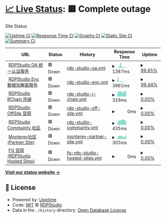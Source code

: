 # [📈 Live Status](https://status.rdpstudio.top): <!--live status--> **🟥 Complete outage**

Site Status

[![Uptime CI](https://github.com/rdp-studio/status/workflows/Uptime%20CI/badge.svg)](https://github.com/rdp-studio/status/actions?query=workflow%3A%22Uptime+CI%22)
[![Response Time CI](https://github.com/rdp-studio/status/workflows/Response%20Time%20CI/badge.svg)](https://github.com/rdp-studio/status/actions?query=workflow%3A%22Response+Time+CI%22)
[![Graphs CI](https://github.com/rdp-studio/status/workflows/Graphs%20CI/badge.svg)](https://github.com/rdp-studio/status/actions?query=workflow%3A%22Graphs+CI%22)
[![Static Site CI](https://github.com/rdp-studio/status/workflows/Static%20Site%20CI/badge.svg)](https://github.com/rdp-studio/status/actions?query=workflow%3A%22Static+Site+CI%22)
[![Summary CI](https://github.com/rdp-studio/status/workflows/Summary%20CI/badge.svg)](https://github.com/rdp-studio/status/actions?query=workflow%3A%22Summary+CI%22)

<!--start: status pages-->
<!-- This summary is generated by Upptime (https://github.com/upptime/upptime) -->
<!-- Do not edit this manually, your changes will be overwritten -->
<!-- prettier-ignore -->
| URL | Status | History | Response Time | Uptime |
| --- | ------ | ------- | ------------- | ------ |
| <img alt="" src="https://icons.duckduckgo.com/ip3/rdpoa.cn.utools.club.ico" height="13"> [RDPStudio OA 统一认证服务](https://rdpoa.cn.utools.club) | 🟥 Down | [rdp-studio-oa.yml](https://github.com/rdp-studio/status/commits/HEAD/history/rdp-studio-oa.yml) | <details><summary><img alt="Response time graph" src="./graphs/rdp-studio-oa/response-time-week.png" height="20"> 1387ms</summary><br><a href="https://status.rdpstudio.top/history/rdp-studio-oa"><img alt="Response time 949" src="https://img.shields.io/endpoint?url=https%3A%2F%2Fraw.githubusercontent.com%2Frdp-studio%2Fstatus%2FHEAD%2Fapi%2Frdp-studio-oa%2Fresponse-time.json"></a><br><a href="https://status.rdpstudio.top/history/rdp-studio-oa"><img alt="24-hour response time 578" src="https://img.shields.io/endpoint?url=https%3A%2F%2Fraw.githubusercontent.com%2Frdp-studio%2Fstatus%2FHEAD%2Fapi%2Frdp-studio-oa%2Fresponse-time-day.json"></a><br><a href="https://status.rdpstudio.top/history/rdp-studio-oa"><img alt="7-day response time 1387" src="https://img.shields.io/endpoint?url=https%3A%2F%2Fraw.githubusercontent.com%2Frdp-studio%2Fstatus%2FHEAD%2Fapi%2Frdp-studio-oa%2Fresponse-time-week.json"></a><br><a href="https://status.rdpstudio.top/history/rdp-studio-oa"><img alt="30-day response time 1191" src="https://img.shields.io/endpoint?url=https%3A%2F%2Fraw.githubusercontent.com%2Frdp-studio%2Fstatus%2FHEAD%2Fapi%2Frdp-studio-oa%2Fresponse-time-month.json"></a><br><a href="https://status.rdpstudio.top/history/rdp-studio-oa"><img alt="1-year response time 949" src="https://img.shields.io/endpoint?url=https%3A%2F%2Fraw.githubusercontent.com%2Frdp-studio%2Fstatus%2FHEAD%2Fapi%2Frdp-studio-oa%2Fresponse-time-year.json"></a></details> | <details><summary><a href="https://status.rdpstudio.top/history/rdp-studio-oa">99.65%</a></summary><a href="https://status.rdpstudio.top/history/rdp-studio-oa"><img alt="All-time uptime 42.92%" src="https://img.shields.io/endpoint?url=https%3A%2F%2Fraw.githubusercontent.com%2Frdp-studio%2Fstatus%2FHEAD%2Fapi%2Frdp-studio-oa%2Fuptime.json"></a><br><a href="https://status.rdpstudio.top/history/rdp-studio-oa"><img alt="24-hour uptime 100.00%" src="https://img.shields.io/endpoint?url=https%3A%2F%2Fraw.githubusercontent.com%2Frdp-studio%2Fstatus%2FHEAD%2Fapi%2Frdp-studio-oa%2Fuptime-day.json"></a><br><a href="https://status.rdpstudio.top/history/rdp-studio-oa"><img alt="7-day uptime 99.65%" src="https://img.shields.io/endpoint?url=https%3A%2F%2Fraw.githubusercontent.com%2Frdp-studio%2Fstatus%2FHEAD%2Fapi%2Frdp-studio-oa%2Fuptime-week.json"></a><br><a href="https://status.rdpstudio.top/history/rdp-studio-oa"><img alt="30-day uptime 99.92%" src="https://img.shields.io/endpoint?url=https%3A%2F%2Fraw.githubusercontent.com%2Frdp-studio%2Fstatus%2FHEAD%2Fapi%2Frdp-studio-oa%2Fuptime-month.json"></a><br><a href="https://status.rdpstudio.top/history/rdp-studio-oa"><img alt="1-year uptime 68.77%" src="https://img.shields.io/endpoint?url=https%3A%2F%2Fraw.githubusercontent.com%2Frdp-studio%2Fstatus%2FHEAD%2Fapi%2Frdp-studio-oa%2Fuptime-year.json"></a></details>
| <img alt="" src="https://icons.duckduckgo.com/ip3/rdpenc.cn.utools.club.ico" height="13"> [RDPStudio Enc 数据加解密服务](https://rdpenc.cn.utools.club) | 🟥 Down | [rdp-studio-enc.yml](https://github.com/rdp-studio/status/commits/HEAD/history/rdp-studio-enc.yml) | <details><summary><img alt="Response time graph" src="./graphs/rdp-studio-enc/response-time-week.png" height="20"> 3861ms</summary><br><a href="https://status.rdpstudio.top/history/rdp-studio-enc"><img alt="Response time 1020" src="https://img.shields.io/endpoint?url=https%3A%2F%2Fraw.githubusercontent.com%2Frdp-studio%2Fstatus%2FHEAD%2Fapi%2Frdp-studio-enc%2Fresponse-time.json"></a><br><a href="https://status.rdpstudio.top/history/rdp-studio-enc"><img alt="24-hour response time 714" src="https://img.shields.io/endpoint?url=https%3A%2F%2Fraw.githubusercontent.com%2Frdp-studio%2Fstatus%2FHEAD%2Fapi%2Frdp-studio-enc%2Fresponse-time-day.json"></a><br><a href="https://status.rdpstudio.top/history/rdp-studio-enc"><img alt="7-day response time 3861" src="https://img.shields.io/endpoint?url=https%3A%2F%2Fraw.githubusercontent.com%2Frdp-studio%2Fstatus%2FHEAD%2Fapi%2Frdp-studio-enc%2Fresponse-time-week.json"></a><br><a href="https://status.rdpstudio.top/history/rdp-studio-enc"><img alt="30-day response time 1775" src="https://img.shields.io/endpoint?url=https%3A%2F%2Fraw.githubusercontent.com%2Frdp-studio%2Fstatus%2FHEAD%2Fapi%2Frdp-studio-enc%2Fresponse-time-month.json"></a><br><a href="https://status.rdpstudio.top/history/rdp-studio-enc"><img alt="1-year response time 1020" src="https://img.shields.io/endpoint?url=https%3A%2F%2Fraw.githubusercontent.com%2Frdp-studio%2Fstatus%2FHEAD%2Fapi%2Frdp-studio-enc%2Fresponse-time-year.json"></a></details> | <details><summary><a href="https://status.rdpstudio.top/history/rdp-studio-enc">99.44%</a></summary><a href="https://status.rdpstudio.top/history/rdp-studio-enc"><img alt="All-time uptime 42.91%" src="https://img.shields.io/endpoint?url=https%3A%2F%2Fraw.githubusercontent.com%2Frdp-studio%2Fstatus%2FHEAD%2Fapi%2Frdp-studio-enc%2Fuptime.json"></a><br><a href="https://status.rdpstudio.top/history/rdp-studio-enc"><img alt="24-hour uptime 100.00%" src="https://img.shields.io/endpoint?url=https%3A%2F%2Fraw.githubusercontent.com%2Frdp-studio%2Fstatus%2FHEAD%2Fapi%2Frdp-studio-enc%2Fuptime-day.json"></a><br><a href="https://status.rdpstudio.top/history/rdp-studio-enc"><img alt="7-day uptime 99.44%" src="https://img.shields.io/endpoint?url=https%3A%2F%2Fraw.githubusercontent.com%2Frdp-studio%2Fstatus%2FHEAD%2Fapi%2Frdp-studio-enc%2Fuptime-week.json"></a><br><a href="https://status.rdpstudio.top/history/rdp-studio-enc"><img alt="30-day uptime 99.87%" src="https://img.shields.io/endpoint?url=https%3A%2F%2Fraw.githubusercontent.com%2Frdp-studio%2Fstatus%2FHEAD%2Fapi%2Frdp-studio-enc%2Fuptime-month.json"></a><br><a href="https://status.rdpstudio.top/history/rdp-studio-enc"><img alt="1-year uptime 68.76%" src="https://img.shields.io/endpoint?url=https%3A%2F%2Fraw.githubusercontent.com%2Frdp-studio%2Fstatus%2FHEAD%2Fapi%2Frdp-studio-enc%2Fuptime-year.json"></a></details>
| <img alt="" src="https://icons.duckduckgo.com/ip3/chain.rdpstudio.top.ico" height="13"> [RDPStudio RChain 热链](http://chain.rdpstudio.top) | 🟥 Down | [rdp-studio-r-chain.yml](https://github.com/rdp-studio/status/commits/HEAD/history/rdp-studio-r-chain.yml) | <details><summary><img alt="Response time graph" src="./graphs/rdp-studio-r-chain/response-time-week.png" height="20"> 319ms</summary><br><a href="https://status.rdpstudio.top/history/rdp-studio-r-chain"><img alt="Response time 620" src="https://img.shields.io/endpoint?url=https%3A%2F%2Fraw.githubusercontent.com%2Frdp-studio%2Fstatus%2FHEAD%2Fapi%2Frdp-studio-r-chain%2Fresponse-time.json"></a><br><a href="https://status.rdpstudio.top/history/rdp-studio-r-chain"><img alt="24-hour response time 342" src="https://img.shields.io/endpoint?url=https%3A%2F%2Fraw.githubusercontent.com%2Frdp-studio%2Fstatus%2FHEAD%2Fapi%2Frdp-studio-r-chain%2Fresponse-time-day.json"></a><br><a href="https://status.rdpstudio.top/history/rdp-studio-r-chain"><img alt="7-day response time 319" src="https://img.shields.io/endpoint?url=https%3A%2F%2Fraw.githubusercontent.com%2Frdp-studio%2Fstatus%2FHEAD%2Fapi%2Frdp-studio-r-chain%2Fresponse-time-week.json"></a><br><a href="https://status.rdpstudio.top/history/rdp-studio-r-chain"><img alt="30-day response time 301" src="https://img.shields.io/endpoint?url=https%3A%2F%2Fraw.githubusercontent.com%2Frdp-studio%2Fstatus%2FHEAD%2Fapi%2Frdp-studio-r-chain%2Fresponse-time-month.json"></a><br><a href="https://status.rdpstudio.top/history/rdp-studio-r-chain"><img alt="1-year response time 600" src="https://img.shields.io/endpoint?url=https%3A%2F%2Fraw.githubusercontent.com%2Frdp-studio%2Fstatus%2FHEAD%2Fapi%2Frdp-studio-r-chain%2Fresponse-time-year.json"></a></details> | <details><summary><a href="https://status.rdpstudio.top/history/rdp-studio-r-chain">0.00%</a></summary><a href="https://status.rdpstudio.top/history/rdp-studio-r-chain"><img alt="All-time uptime 0.00%" src="https://img.shields.io/endpoint?url=https%3A%2F%2Fraw.githubusercontent.com%2Frdp-studio%2Fstatus%2FHEAD%2Fapi%2Frdp-studio-r-chain%2Fuptime.json"></a><br><a href="https://status.rdpstudio.top/history/rdp-studio-r-chain"><img alt="24-hour uptime 0.00%" src="https://img.shields.io/endpoint?url=https%3A%2F%2Fraw.githubusercontent.com%2Frdp-studio%2Fstatus%2FHEAD%2Fapi%2Frdp-studio-r-chain%2Fuptime-day.json"></a><br><a href="https://status.rdpstudio.top/history/rdp-studio-r-chain"><img alt="7-day uptime 0.00%" src="https://img.shields.io/endpoint?url=https%3A%2F%2Fraw.githubusercontent.com%2Frdp-studio%2Fstatus%2FHEAD%2Fapi%2Frdp-studio-r-chain%2Fuptime-week.json"></a><br><a href="https://status.rdpstudio.top/history/rdp-studio-r-chain"><img alt="30-day uptime 0.00%" src="https://img.shields.io/endpoint?url=https%3A%2F%2Fraw.githubusercontent.com%2Frdp-studio%2Fstatus%2FHEAD%2Fapi%2Frdp-studio-r-chain%2Fuptime-month.json"></a><br><a href="https://status.rdpstudio.top/history/rdp-studio-r-chain"><img alt="1-year uptime 0.00%" src="https://img.shields.io/endpoint?url=https%3A%2F%2Fraw.githubusercontent.com%2Frdp-studio%2Fstatus%2FHEAD%2Fapi%2Frdp-studio-r-chain%2Fuptime-year.json"></a></details>
| <img alt="" src="https://icons.duckduckgo.com/ip3/www3.rdpstudio.top.ico" height="13"> [RDPStudio OffSite 官网](http://www3.rdpstudio.top:81) | 🟥 Down | [rdp-studio-off-site.yml](https://github.com/rdp-studio/status/commits/HEAD/history/rdp-studio-off-site.yml) | <details><summary><img alt="Response time graph" src="./graphs/rdp-studio-off-site/response-time-week.png" height="20"> 0ms</summary><br><a href="https://status.rdpstudio.top/history/rdp-studio-off-site"><img alt="Response time 1288" src="https://img.shields.io/endpoint?url=https%3A%2F%2Fraw.githubusercontent.com%2Frdp-studio%2Fstatus%2FHEAD%2Fapi%2Frdp-studio-off-site%2Fresponse-time.json"></a><br><a href="https://status.rdpstudio.top/history/rdp-studio-off-site"><img alt="24-hour response time 0" src="https://img.shields.io/endpoint?url=https%3A%2F%2Fraw.githubusercontent.com%2Frdp-studio%2Fstatus%2FHEAD%2Fapi%2Frdp-studio-off-site%2Fresponse-time-day.json"></a><br><a href="https://status.rdpstudio.top/history/rdp-studio-off-site"><img alt="7-day response time 0" src="https://img.shields.io/endpoint?url=https%3A%2F%2Fraw.githubusercontent.com%2Frdp-studio%2Fstatus%2FHEAD%2Fapi%2Frdp-studio-off-site%2Fresponse-time-week.json"></a><br><a href="https://status.rdpstudio.top/history/rdp-studio-off-site"><img alt="30-day response time 0" src="https://img.shields.io/endpoint?url=https%3A%2F%2Fraw.githubusercontent.com%2Frdp-studio%2Fstatus%2FHEAD%2Fapi%2Frdp-studio-off-site%2Fresponse-time-month.json"></a><br><a href="https://status.rdpstudio.top/history/rdp-studio-off-site"><img alt="1-year response time 1190" src="https://img.shields.io/endpoint?url=https%3A%2F%2Fraw.githubusercontent.com%2Frdp-studio%2Fstatus%2FHEAD%2Fapi%2Frdp-studio-off-site%2Fresponse-time-year.json"></a></details> | <details><summary><a href="https://status.rdpstudio.top/history/rdp-studio-off-site">0.00%</a></summary><a href="https://status.rdpstudio.top/history/rdp-studio-off-site"><img alt="All-time uptime 8.90%" src="https://img.shields.io/endpoint?url=https%3A%2F%2Fraw.githubusercontent.com%2Frdp-studio%2Fstatus%2FHEAD%2Fapi%2Frdp-studio-off-site%2Fuptime.json"></a><br><a href="https://status.rdpstudio.top/history/rdp-studio-off-site"><img alt="24-hour uptime 0.00%" src="https://img.shields.io/endpoint?url=https%3A%2F%2Fraw.githubusercontent.com%2Frdp-studio%2Fstatus%2FHEAD%2Fapi%2Frdp-studio-off-site%2Fuptime-day.json"></a><br><a href="https://status.rdpstudio.top/history/rdp-studio-off-site"><img alt="7-day uptime 0.00%" src="https://img.shields.io/endpoint?url=https%3A%2F%2Fraw.githubusercontent.com%2Frdp-studio%2Fstatus%2FHEAD%2Fapi%2Frdp-studio-off-site%2Fuptime-week.json"></a><br><a href="https://status.rdpstudio.top/history/rdp-studio-off-site"><img alt="30-day uptime 0.00%" src="https://img.shields.io/endpoint?url=https%3A%2F%2Fraw.githubusercontent.com%2Frdp-studio%2Fstatus%2FHEAD%2Fapi%2Frdp-studio-off-site%2Fuptime-month.json"></a><br><a href="https://status.rdpstudio.top/history/rdp-studio-off-site"><img alt="1-year uptime 6.04%" src="https://img.shields.io/endpoint?url=https%3A%2F%2Fraw.githubusercontent.com%2Frdp-studio%2Fstatus%2FHEAD%2Fapi%2Frdp-studio-off-site%2Fuptime-year.json"></a></details>
| <img alt="" src="https://icons.duckduckgo.com/ip3/rdpstudioforum.flarum.cloud.ico" height="13"> [RDPStudio Commuinty 社区](https://rdpstudioforum.flarum.cloud) | 🟥 Down | [rdp-studio-commuinty.yml](https://github.com/rdp-studio/status/commits/HEAD/history/rdp-studio-commuinty.yml) | <details><summary><img alt="Response time graph" src="./graphs/rdp-studio-commuinty/response-time-week.png" height="20"> 435ms</summary><br><a href="https://status.rdpstudio.top/history/rdp-studio-commuinty"><img alt="Response time 1865" src="https://img.shields.io/endpoint?url=https%3A%2F%2Fraw.githubusercontent.com%2Frdp-studio%2Fstatus%2FHEAD%2Fapi%2Frdp-studio-commuinty%2Fresponse-time.json"></a><br><a href="https://status.rdpstudio.top/history/rdp-studio-commuinty"><img alt="24-hour response time 335" src="https://img.shields.io/endpoint?url=https%3A%2F%2Fraw.githubusercontent.com%2Frdp-studio%2Fstatus%2FHEAD%2Fapi%2Frdp-studio-commuinty%2Fresponse-time-day.json"></a><br><a href="https://status.rdpstudio.top/history/rdp-studio-commuinty"><img alt="7-day response time 435" src="https://img.shields.io/endpoint?url=https%3A%2F%2Fraw.githubusercontent.com%2Frdp-studio%2Fstatus%2FHEAD%2Fapi%2Frdp-studio-commuinty%2Fresponse-time-week.json"></a><br><a href="https://status.rdpstudio.top/history/rdp-studio-commuinty"><img alt="30-day response time 410" src="https://img.shields.io/endpoint?url=https%3A%2F%2Fraw.githubusercontent.com%2Frdp-studio%2Fstatus%2FHEAD%2Fapi%2Frdp-studio-commuinty%2Fresponse-time-month.json"></a><br><a href="https://status.rdpstudio.top/history/rdp-studio-commuinty"><img alt="1-year response time 1837" src="https://img.shields.io/endpoint?url=https%3A%2F%2Fraw.githubusercontent.com%2Frdp-studio%2Fstatus%2FHEAD%2Fapi%2Frdp-studio-commuinty%2Fresponse-time-year.json"></a></details> | <details><summary><a href="https://status.rdpstudio.top/history/rdp-studio-commuinty">0.00%</a></summary><a href="https://status.rdpstudio.top/history/rdp-studio-commuinty"><img alt="All-time uptime 91.00%" src="https://img.shields.io/endpoint?url=https%3A%2F%2Fraw.githubusercontent.com%2Frdp-studio%2Fstatus%2FHEAD%2Fapi%2Frdp-studio-commuinty%2Fuptime.json"></a><br><a href="https://status.rdpstudio.top/history/rdp-studio-commuinty"><img alt="24-hour uptime 0.00%" src="https://img.shields.io/endpoint?url=https%3A%2F%2Fraw.githubusercontent.com%2Frdp-studio%2Fstatus%2FHEAD%2Fapi%2Frdp-studio-commuinty%2Fuptime-day.json"></a><br><a href="https://status.rdpstudio.top/history/rdp-studio-commuinty"><img alt="7-day uptime 0.00%" src="https://img.shields.io/endpoint?url=https%3A%2F%2Fraw.githubusercontent.com%2Frdp-studio%2Fstatus%2FHEAD%2Fapi%2Frdp-studio-commuinty%2Fuptime-week.json"></a><br><a href="https://status.rdpstudio.top/history/rdp-studio-commuinty"><img alt="30-day uptime 0.00%" src="https://img.shields.io/endpoint?url=https%3A%2F%2Fraw.githubusercontent.com%2Frdp-studio%2Fstatus%2FHEAD%2Fapi%2Frdp-studio-commuinty%2Fuptime-month.json"></a><br><a href="https://status.rdpstudio.top/history/rdp-studio-commuinty"><img alt="1-year uptime 90.74%" src="https://img.shields.io/endpoint?url=https%3A%2F%2Fraw.githubusercontent.com%2Frdp-studio%2Fstatus%2FHEAD%2Fapi%2Frdp-studio-commuinty%2Fuptime-year.json"></a></details>
| <img alt="" src="https://icons.duckduckgo.com/ip3/community2.rdpstudio.top.ico" height="13"> [Monterey社区 (Partner Site)](https://community2.rdpstudio.top) | 🟥 Down | [monterey-partner-site.yml](https://github.com/rdp-studio/status/commits/HEAD/history/monterey-partner-site.yml) | <details><summary><img alt="Response time graph" src="./graphs/monterey-partner-site/response-time-week.png" height="20"> 303ms</summary><br><a href="https://status.rdpstudio.top/history/monterey-partner-site"><img alt="Response time 281" src="https://img.shields.io/endpoint?url=https%3A%2F%2Fraw.githubusercontent.com%2Frdp-studio%2Fstatus%2FHEAD%2Fapi%2Fmonterey-partner-site%2Fresponse-time.json"></a><br><a href="https://status.rdpstudio.top/history/monterey-partner-site"><img alt="24-hour response time 518" src="https://img.shields.io/endpoint?url=https%3A%2F%2Fraw.githubusercontent.com%2Frdp-studio%2Fstatus%2FHEAD%2Fapi%2Fmonterey-partner-site%2Fresponse-time-day.json"></a><br><a href="https://status.rdpstudio.top/history/monterey-partner-site"><img alt="7-day response time 303" src="https://img.shields.io/endpoint?url=https%3A%2F%2Fraw.githubusercontent.com%2Frdp-studio%2Fstatus%2FHEAD%2Fapi%2Fmonterey-partner-site%2Fresponse-time-week.json"></a><br><a href="https://status.rdpstudio.top/history/monterey-partner-site"><img alt="30-day response time 250" src="https://img.shields.io/endpoint?url=https%3A%2F%2Fraw.githubusercontent.com%2Frdp-studio%2Fstatus%2FHEAD%2Fapi%2Fmonterey-partner-site%2Fresponse-time-month.json"></a><br><a href="https://status.rdpstudio.top/history/monterey-partner-site"><img alt="1-year response time 281" src="https://img.shields.io/endpoint?url=https%3A%2F%2Fraw.githubusercontent.com%2Frdp-studio%2Fstatus%2FHEAD%2Fapi%2Fmonterey-partner-site%2Fresponse-time-year.json"></a></details> | <details><summary><a href="https://status.rdpstudio.top/history/monterey-partner-site">0.00%</a></summary><a href="https://status.rdpstudio.top/history/monterey-partner-site"><img alt="All-time uptime 0.01%" src="https://img.shields.io/endpoint?url=https%3A%2F%2Fraw.githubusercontent.com%2Frdp-studio%2Fstatus%2FHEAD%2Fapi%2Fmonterey-partner-site%2Fuptime.json"></a><br><a href="https://status.rdpstudio.top/history/monterey-partner-site"><img alt="24-hour uptime 0.00%" src="https://img.shields.io/endpoint?url=https%3A%2F%2Fraw.githubusercontent.com%2Frdp-studio%2Fstatus%2FHEAD%2Fapi%2Fmonterey-partner-site%2Fuptime-day.json"></a><br><a href="https://status.rdpstudio.top/history/monterey-partner-site"><img alt="7-day uptime 0.00%" src="https://img.shields.io/endpoint?url=https%3A%2F%2Fraw.githubusercontent.com%2Frdp-studio%2Fstatus%2FHEAD%2Fapi%2Fmonterey-partner-site%2Fuptime-week.json"></a><br><a href="https://status.rdpstudio.top/history/monterey-partner-site"><img alt="30-day uptime 0.00%" src="https://img.shields.io/endpoint?url=https%3A%2F%2Fraw.githubusercontent.com%2Frdp-studio%2Fstatus%2FHEAD%2Fapi%2Fmonterey-partner-site%2Fuptime-month.json"></a><br><a href="https://status.rdpstudio.top/history/monterey-partner-site"><img alt="1-year uptime 0.01%" src="https://img.shields.io/endpoint?url=https%3A%2F%2Fraw.githubusercontent.com%2Frdp-studio%2Fstatus%2FHEAD%2Fapi%2Fmonterey-partner-site%2Fuptime-year.json"></a></details>
| <img alt="" src="https://icons.duckduckgo.com/ip3/fg.rdpstudio.top.ico" height="13"> [FG 官网 (RDPStudio Hosted Sites)](http://fg.rdpstudio.top:81) | 🟥 Down | [fg-rdp-studio-hosted-sites.yml](https://github.com/rdp-studio/status/commits/HEAD/history/fg-rdp-studio-hosted-sites.yml) | <details><summary><img alt="Response time graph" src="./graphs/fg-rdp-studio-hosted-sites/response-time-week.png" height="20"> 0ms</summary><br><a href="https://status.rdpstudio.top/history/fg-rdp-studio-hosted-sites"><img alt="Response time 857" src="https://img.shields.io/endpoint?url=https%3A%2F%2Fraw.githubusercontent.com%2Frdp-studio%2Fstatus%2FHEAD%2Fapi%2Ffg-rdp-studio-hosted-sites%2Fresponse-time.json"></a><br><a href="https://status.rdpstudio.top/history/fg-rdp-studio-hosted-sites"><img alt="24-hour response time 0" src="https://img.shields.io/endpoint?url=https%3A%2F%2Fraw.githubusercontent.com%2Frdp-studio%2Fstatus%2FHEAD%2Fapi%2Ffg-rdp-studio-hosted-sites%2Fresponse-time-day.json"></a><br><a href="https://status.rdpstudio.top/history/fg-rdp-studio-hosted-sites"><img alt="7-day response time 0" src="https://img.shields.io/endpoint?url=https%3A%2F%2Fraw.githubusercontent.com%2Frdp-studio%2Fstatus%2FHEAD%2Fapi%2Ffg-rdp-studio-hosted-sites%2Fresponse-time-week.json"></a><br><a href="https://status.rdpstudio.top/history/fg-rdp-studio-hosted-sites"><img alt="30-day response time 0" src="https://img.shields.io/endpoint?url=https%3A%2F%2Fraw.githubusercontent.com%2Frdp-studio%2Fstatus%2FHEAD%2Fapi%2Ffg-rdp-studio-hosted-sites%2Fresponse-time-month.json"></a><br><a href="https://status.rdpstudio.top/history/fg-rdp-studio-hosted-sites"><img alt="1-year response time 641" src="https://img.shields.io/endpoint?url=https%3A%2F%2Fraw.githubusercontent.com%2Frdp-studio%2Fstatus%2FHEAD%2Fapi%2Ffg-rdp-studio-hosted-sites%2Fresponse-time-year.json"></a></details> | <details><summary><a href="https://status.rdpstudio.top/history/fg-rdp-studio-hosted-sites">0.00%</a></summary><a href="https://status.rdpstudio.top/history/fg-rdp-studio-hosted-sites"><img alt="All-time uptime 23.53%" src="https://img.shields.io/endpoint?url=https%3A%2F%2Fraw.githubusercontent.com%2Frdp-studio%2Fstatus%2FHEAD%2Fapi%2Ffg-rdp-studio-hosted-sites%2Fuptime.json"></a><br><a href="https://status.rdpstudio.top/history/fg-rdp-studio-hosted-sites"><img alt="24-hour uptime 0.00%" src="https://img.shields.io/endpoint?url=https%3A%2F%2Fraw.githubusercontent.com%2Frdp-studio%2Fstatus%2FHEAD%2Fapi%2Ffg-rdp-studio-hosted-sites%2Fuptime-day.json"></a><br><a href="https://status.rdpstudio.top/history/fg-rdp-studio-hosted-sites"><img alt="7-day uptime 0.00%" src="https://img.shields.io/endpoint?url=https%3A%2F%2Fraw.githubusercontent.com%2Frdp-studio%2Fstatus%2FHEAD%2Fapi%2Ffg-rdp-studio-hosted-sites%2Fuptime-week.json"></a><br><a href="https://status.rdpstudio.top/history/fg-rdp-studio-hosted-sites"><img alt="30-day uptime 0.00%" src="https://img.shields.io/endpoint?url=https%3A%2F%2Fraw.githubusercontent.com%2Frdp-studio%2Fstatus%2FHEAD%2Fapi%2Ffg-rdp-studio-hosted-sites%2Fuptime-month.json"></a><br><a href="https://status.rdpstudio.top/history/fg-rdp-studio-hosted-sites"><img alt="1-year uptime 6.04%" src="https://img.shields.io/endpoint?url=https%3A%2F%2Fraw.githubusercontent.com%2Frdp-studio%2Fstatus%2FHEAD%2Fapi%2Ffg-rdp-studio-hosted-sites%2Fuptime-year.json"></a></details>

<!--end: status pages-->

[**Visit our status website →**](https://status.rdpstudio.top)

## 📄 License

- Powered by: [Upptime](https://github.com/upptime/upptime)
- Code: [MIT](./LICENSE) © [RDPStudio](https://status.rdpstudio.top)
- Data in the `./history` directory: [Open Database License](https://opendatacommons.org/licenses/odbl/1-0/)
